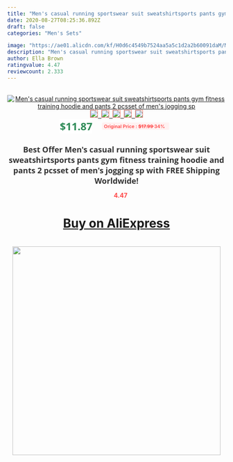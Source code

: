 ```yaml
---
title: "Men's casual running sportswear suit sweatshirtsports pants gym fitness training hoodie and pants 2 pcsset of men's jogging sp"
date: 2020-08-27T08:25:36.892Z
draft: false
categories: "Men's Sets"

image: "https://ae01.alicdn.com/kf/H0d6c4549b7524aa5a5c1d2a2b60091daM/Men-s-casual-running-sportswear-suit-sweatshirt-sports-pants-gym-fitness-training-hoodie-and-pants-2.jpg"
description: "Men's casual running sportswear suit sweatshirtsports pants gym fitness training hoodie and pants 2 pcsset of men's jogging sp"
author: Ella Brown
ratingvalue: 4.47
reviewcount: 2.333
---
```

<br>
<div style="text-align: center;">
<a href="https://s.click.aliexpress.com/e/_AZRWtJ" target="_blank" rel="nofollow noopener noreferrer"><img alt="Men's casual running sportswear suit sweatshirtsports pants gym fitness training hoodie and pants 2 pcsset of men's jogging sp" class="magnifier-image" src="https://ae01.alicdn.com/kf/H0d6c4549b7524aa5a5c1d2a2b60091daM/Men-s-casual-running-sportswear-suit-sweatshirt-sports-pants-gym-fitness-training-hoodie-and-pants-2.jpg_640x640.jpg">
<br>
<img style="border:1px solid salmon" src="https://ae01.alicdn.com/kf/H0d6c4549b7524aa5a5c1d2a2b60091daM/Men-s-casual-running-sportswear-suit-sweatshirt-sports-pants-gym-fitness-training-hoodie-and-pants-2.jpg_120x120.jpg">&nbsp;&nbsp;<img style="border:1px solid salmon" src="https://ae01.alicdn.com/kf/H00c30f6ed36c4b64b8fb4fef33ea6c5cg/Men-s-casual-running-sportswear-suit-sweatshirt-sports-pants-gym-fitness-training-hoodie-and-pants-2.jpg_120x120.jpg">&nbsp;&nbsp;<img style="border:1px solid salmon" src="https://ae01.alicdn.com/kf/H36153aaa8860469b8bca89a398cd97f1C/Men-s-casual-running-sportswear-suit-sweatshirt-sports-pants-gym-fitness-training-hoodie-and-pants-2.jpg_120x120.jpg">&nbsp;&nbsp;<img style="border:1px solid salmon" src="https://ae01.alicdn.com/kf/H7552171183074961ab2805cd412b6f74w/Men-s-casual-running-sportswear-suit-sweatshirt-sports-pants-gym-fitness-training-hoodie-and-pants-2.jpg_120x120.jpg">&nbsp;&nbsp;<img style="border:1px solid salmon" src="https://ae01.alicdn.com/kf/H181136563fce43c89ecb1cced0722630I/Men-s-casual-running-sportswear-suit-sweatshirt-sports-pants-gym-fitness-training-hoodie-and-pants-2.jpg_120x120.jpg"></a></div><br0>
<div style="text-align: center;"><span style="background-color: white; border: 0px; box-sizing: border-box; color: seagreen; display: inline-block; font-family: &quot;open sans&quot; , &quot;arial&quot; , &quot;helvetica&quot; , sans-serif , &quot;heiti&quot;; font-size: 24px; font-stretch: inherit; font-weight: 700; line-height: inherit; margin: 0px 10px 0px 0px; padding: 0px; vertical-align: middle;">$11.87 </span>
<span style="background: rgb(255 , 241 , 241); border-radius: 3px; border: 0px; box-sizing: border-box; color: #ff4747; display: inline-block; font-family: inherit; font-size: 12px; font-stretch: inherit; font-style: inherit; font-variant: inherit; font-weight: 600; line-height: inherit; margin: 0px; padding: 2px 5px; transform: scale(0.9); vertical-align: middle;">Original Price : <b style="text-decoration: line-through;">$17.99 </b> 34%&nbsp;&nbsp;</span></div>
<h1 style="color: #333333; display: inline-block; font-family: &quot;open sans&quot; , &quot;arial&quot; , &quot;helvetica&quot; , sans-serif , &quot;heiti&quot;; font-size: 18px; font-stretch: inherit; font-weight: 700; text-align: center;">Best Offer Men's casual running sportswear suit sweatshirtsports pants gym fitness training hoodie and pants 2 pcsset of men's jogging sp with FREE Shipping Worldwide!</h1>
<div style="color: #ff4747; text-align: center;">
<img src="https://4.bp.blogspot.com/-M0ZcTcb-5uY/XleCXlxnR4I/AAAAAAAAAEc/OrjgMkXV1oMQFaCRZj5HQwOCBcu3w1FegCPcBGAYYCw/s1600/star.png" style="height: 15px;">&nbsp;<b>4.47</b></div>
<div class="button_cont" align="center"><a class="buynow_a" href="https://s.click.aliexpress.com/e/_AZRWtJ" target="_blank" rel="nofollow noopener noreferrer"><H1>Buy on AliExpress</H1></a></div><br>
<div class="separator" style="clear: both; text-align: center;">
<img src="https://lh3.googleusercontent.com/-pTy5HemUv9M/XlePHvY0dAI/AAAAAAAAAE4/0nX5iRUoIWY8eMW9Dpxeirr157OZliDIgCLcBGAsYHQ/s1600/badge.gif" width="480">
</div>
